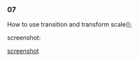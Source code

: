 ### 07

How to use transition and transform scale();

screenshot:

[screenshot](https://github.com/k-five/Practical-HTML-CSS-Examples/tree/master/07_simple_transform/07_screenshot.png)

